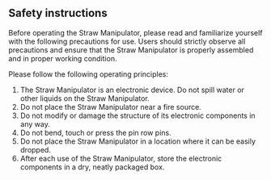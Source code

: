 ## Safety instructions

Before operating the Straw Manipulator, please read and familiarize yourself with the following precautions for use. Users should strictly observe all precautions and ensure that the Straw Manipulator is properly assembled and in proper working condition.

Please follow the following operating principles:

1. The Straw Manipulator is an electronic device. Do not spill water or other liquids on the Straw Manipulator.
2. Do not place the Straw Manipulator near a fire source.
3. Do not modify or damage the structure of its electronic components in any way.
4. Do not bend, touch or press the pin row pins.
5. Do not place the Straw Manipulator in a location where it can be easily dropped.
6. After each use of the Straw Manipulator, store the electronic components in a dry, neatly packaged box.

